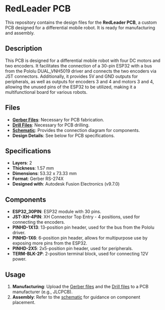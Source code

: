 # RedLeader PCB

This repository contains the design files for the **RedLeader PCB**, a custom PCB designed for a differential mobile robot. It is ready for manufacturing and assembly.

## Description

This PCB is designed for a differential mobile robot with four DC motors and two encoders. It facilitates the connection of a 30-pin ESP32 with a bus from the Pololu DUAL_VNH5019 driver and connects the two encoders via JST connectors. Additionally, it provides 5V and GND outputs for peripherals, as well as outputs for encoders 3 and 4 and motors 3 and 4, allowing the unused pins of the ESP32 to be utilized, making it a multifunctional board for various robots.

## Files

- [**Gerber Files**](GerberFiles): Necessary for PCB fabrication.
- [**Drill Files**](DrillFiles): Necessary for PCB drilling.
- [**Schematic**](RedLeaderSchematic.pdf): Provides the connection diagram for components.
- **Design Details**: See below for PCB specifications.

## Specifications

- **Layers**: 2
- **Thickness**: 1.57 mm
- **Dimensions**: 53.32 x 73.33 mm
- **Format**: Gerber RS-274X
- **Designed with**: Autodesk Fusion Electronics (v9.7.0)

## Components

- **ESP32_30PIN**: ESP32 module with 30 pins.
- **JST-XH-4PIN**: XH Connector Top Entry - 4 positions, used for connecting the encoders.
- **PINHD-1X13**: 13-position pin header, used for the bus from the Pololu driver.
- **PINHD-1X6**: 6-position pin header, allows for multipurpose use by exposing more pins from the ESP32.
- **PINHD-2X5**: 2x5-position pin header, used for peripherals.
- **TERM-BLK-2P**: 2-position terminal block, used for connecting 12V power.

## Usage

1. **Manufacturing**: Upload the [Gerber files](GerberFiles) and the [Drill files](DrillFiles) to a PCB manufacturer (e.g., JLCPCB).
2. **Assembly**: Refer to the [schematic](RedLeaderSchematic.pdf) for guidance on component placement.
